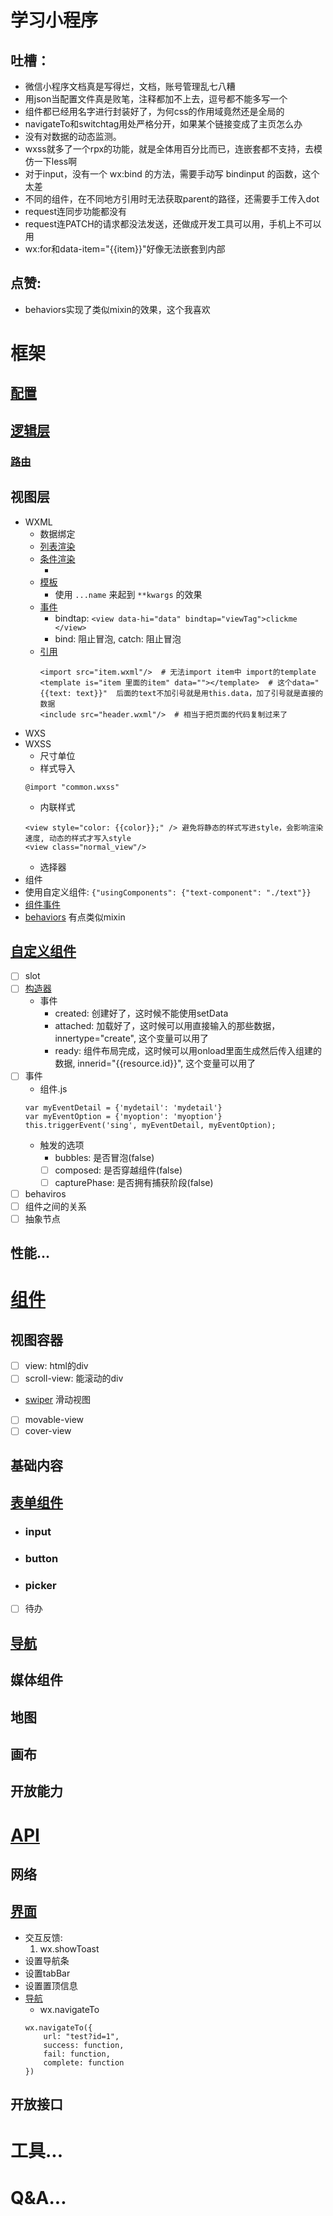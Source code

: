
# 学习小程序
## 吐槽：
* 微信小程序文档真是写得烂，文档，账号管理乱七八糟  
* 用json当配置文件真是败笔，注释都加不上去，逗号都不能多写一个  
* 组件都已经用名字进行封装好了，为何css的作用域竟然还是全局的  
* navigateTo和switchtag用处严格分开，如果某个链接变成了主页怎么办  
* 没有对数据的动态监测。
* wxss就多了一个rpx的功能，就是全体用百分比而已，连嵌套都不支持，去模仿一下less啊  
* 对于input，没有一个 wx:bind 的方法，需要手动写 bindinput 的函数，这个太差  
* 不同的组件，在不同地方引用时无法获取parent的路径，还需要手工传入dot  
* request连同步功能都没有  
* request连PATCH的请求都没法发送，还做成开发工具可以用，手机上不可以用  
* wx:for和data-item="{{item}}"好像无法嵌套到内部

## 点赞:
* behaviors实现了类似mixin的效果，这个我喜欢

# 框架
## [配置](配置.md)

## [逻辑层](逻辑层.md)
### [路由](逻辑层.md)

## 视图层
* WXML
    * 数据绑定
    * [列表渲染](https://mp.weixin.qq.com/debug/wxadoc/dev/framework/view/wxml/list.html)
    * [条件渲染](https://mp.weixin.qq.com/debug/wxadoc/dev/framework/view/wxml/conditional.html)
      * <view wx:key="id" wx:for="array"></view>
    * [模板](https://mp.weixin.qq.com/debug/wxadoc/dev/framework/view/wxml/template.html)
      * 使用 `...name` 来起到 `**kwargs` 的效果
    * [事件](https://mp.weixin.qq.com/debug/wxadoc/dev/framework/view/wxml/event.html)
        * bindtap: `<view data-hi="data" bindtap="viewTag">clickme </view>`
        * bind: 阻止冒泡, catch: 阻止冒泡
    * [引用](https://mp.weixin.qq.com/debug/wxadoc/dev/framework/view/wxml/import.html)
        ```
        <import src="item.wxml"/>  # 无法import item中 import的template
        <template is="item 里面的item" data=""></template>  # 这个data="{{text: text}}"  后面的text不加引号就是用this.data，加了引号就是直接的数据
        <include src="header.wxml"/>  # 相当于把页面的代码复制过来了
        ```
* WXS
* WXSS
    * 尺寸单位
    * 样式导入
    ```
    @import "common.wxss"
    ```
    * 内联样式
    ```
    <view style="color: {{color}};" /> 避免将静态的样式写进style，会影响渲染速度, 动态的样式才写入style
    <view class="normal_view"/>
    ```
    * 选择器
* 组件
* 使用自定义组件: `{"usingComponents": {"text-component": "./text"}}`
* [组件事件](https://mp.weixin.qq.com/debug/wxadoc/dev/framework/custom-component/events.html)
* [behaviors](https://mp.weixin.qq.com/debug/wxadoc/dev/framework/custom-component/behaviors.html) 有点类似mixin
      
## [自定义组件](./component组件.md)
* [ ] slot
* [ ] [构造器](https://developers.weixin.qq.com/miniprogram/dev/framework/custom-component/component.html)
    * 事件
        * created: 创建好了，这时候不能使用setData
        * attached: 加载好了，这时候可以用直接输入的那些数据，innertype="create", 这个变量可以用了
        * ready: 组件布局完成，这时候可以用onload里面生成然后传入组建的数据, innerid="{{resource.id}}", 这个变量可以用了
* [ ] 事件
    * 组件.js
    ```
    var myEventDetail = {'mydetail': 'mydetail'}
    var myEventOption = {'myoption': 'myoption'}
    this.triggerEvent('sing', myEventDetail, myEventOption);
    ```
    * 触发的选项
        * bubbles: 是否冒泡(false)
        * [ ] composed: 是否穿越组件(false)
        * [ ] capturePhase: 是否拥有捕获阶段(false)
* [ ] behaviros
* [ ] 组件之间的关系
* [ ] 抽象节点
## 性能...

# [组件](组件.md)
## 视图容器
* [ ] view: html的div
* [ ] scroll-view: 能滚动的div
* [swiper](https://mp.weixin.qq.com/debug/wxadoc/dev/component/swiper.html)
    滑动视图
* [ ] movable-view
* [ ] cover-view
## 基础内容
## [表单组件](./组件.md)
* ### input
* ### button
* ### picker
* [ ] 待办
## [导航](组件.md)
## 媒体组件
## 地图
## 画布
## 开放能力

# [API](./api.md)
## 网络
## [界面](https://developers.weixin.qq.com/miniprogram/dev/api/api-react.html)
* 交互反馈:
  1. wx.showToast
* 设置导航条
* 设置tabBar
* 设置置顶信息
* [导航](https://developers.weixin.qq.com/miniprogram/dev/api/ui-navigate.html)
    * wx.navigateTo
    ```
    wx.navigateTo({
        url: "test?id=1",
        success: function,
        fail: function,
        complete: function
    })
    ```

## 开放接口

# 工具...

# Q&A...
